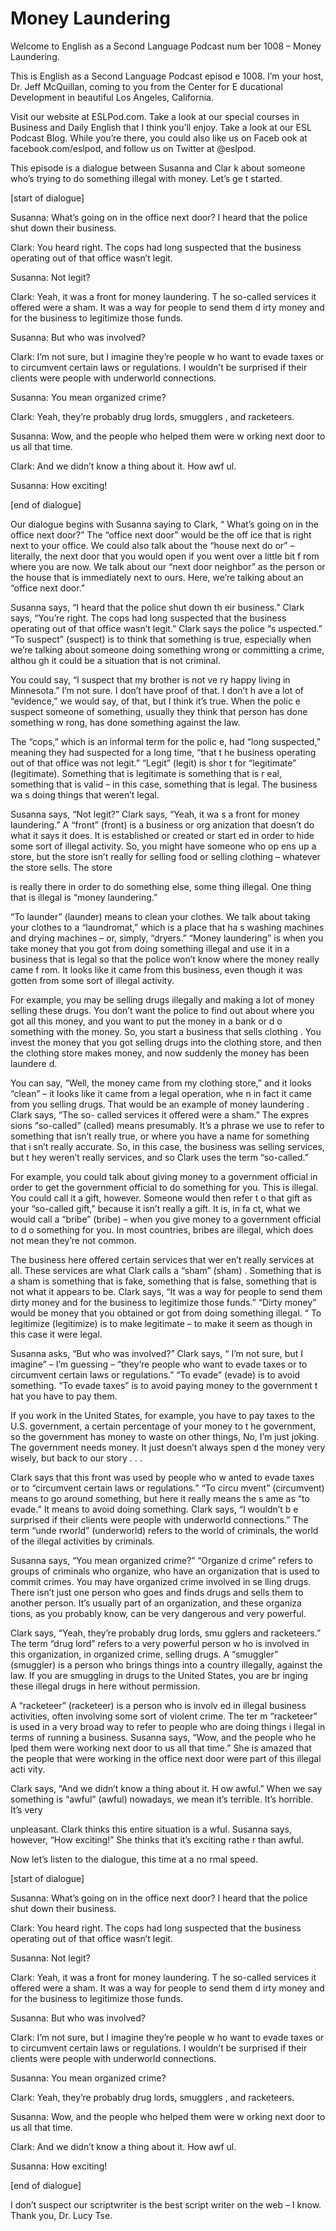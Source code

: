 # Money Laundering

Welcome to English as a Second Language Podcast num ber 1008 – Money Laundering.

This is English as a Second Language Podcast episod e 1008. I’m your host, Dr. Jeff McQuillan, coming to you from the Center for E ducational Development in beautiful Los Angeles, California.

Visit our website at ESLPod.com. Take a look at our  special courses in Business and Daily English that I think you’ll enjoy. Take a  look at our ESL Podcast Blog. While you’re there, you could also like us on Faceb ook at facebook.com/eslpod, and follow us on Twitter at @eslpod.

This episode is a dialogue between Susanna and Clar k about someone who’s trying to do something illegal with money. Let’s ge t started.

[start of dialogue]

Susanna: What’s going on in the office next door? I  heard that the police shut down their business.

Clark: You heard right. The cops had long suspected  that the business operating out of that office wasn’t legit.

Susanna: Not legit?

Clark: Yeah, it was a front for money laundering. T he so-called services it offered were a sham. It was a way for people to send them d irty money and for the business to legitimize those funds.

Susanna: But who was involved?

Clark: I’m not sure, but I imagine they’re people w ho want to evade taxes or to circumvent certain laws or regulations. I wouldn’t be surprised if their clients were people with underworld connections.

Susanna: You mean organized crime?

Clark: Yeah, they’re probably drug lords, smugglers , and racketeers.

Susanna: Wow, and the people who helped them were w orking next door to us all that time.

Clark: And we didn’t know a thing about it. How awf ul.

Susanna: How exciting!

[end of dialogue]

Our dialogue begins with Susanna saying to Clark, “ What’s going on in the office next door?” The “office next door” would be the off ice that is right next to your office. We could also talk about the “house next do or” – literally, the next door that you would open if you went over a little bit f rom where you are now. We talk about our “next door neighbor” as the person or the  house that is immediately next to ours. Here, we’re talking about an “office next door.”

Susanna says, “I heard that the police shut down th eir business.” Clark says, “You’re right. The cops had long suspected that the  business operating out of that office wasn’t legit.” Clark says the police “s uspected.” “To suspect” (suspect) is to think that something is true, especially when  we’re talking about someone doing something wrong or committing a crime, althou gh it could be a situation that is not criminal.

You could say, “I suspect that my brother is not ve ry happy living in Minnesota.” I’m not sure. I don’t have proof of that. I don’t h ave a lot of “evidence,” we would say, of that, but I think it’s true. When the polic e suspect someone of something, usually they think that person has done something w rong, has done something against the law.

The “cops,” which is an informal term for the polic e, had “long suspected,” meaning they had suspected for a long time, “that t he business operating out of that office was not legit.” “Legit” (legit) is shor t for “legitimate” (legitimate). Something that is legitimate is something that is r eal, something that is valid – in this case, something that is legal. The business wa s doing things that weren’t legal.

Susanna says, “Not legit?” Clark says, “Yeah, it wa s a front for money laundering.” A “front” (front) is a business or org anization that doesn’t do what it says it does. It is established or created or start ed in order to hide some sort of illegal activity. So, you might have someone who op ens up a store, but the store isn’t really for selling food or selling clothing –  whatever the store sells. The store

is really there in order to do something else, some thing illegal. One thing that is illegal is “money laundering.”

“To launder” (launder) means to clean your clothes.  We talk about taking your clothes to a “laundromat,” which is a place that ha s washing machines and drying machines – or, simply, “dryers.” “Money laundering”  is when you take money that you got from doing something illegal and use it in a business that is legal so that the police won’t know where the money really came f rom. It looks like it came from this business, even though it was gotten from some sort of illegal activity.

For example, you may be selling drugs illegally and  making a lot of money selling these drugs. You don’t want the police to find out about where you got all this money, and you want to put the money in a bank or d o something with the money. So, you start a business that sells clothing . You invest the money that you got selling drugs into the clothing store, and then the clothing store makes money, and now suddenly the money has been laundere d.

You can say, “Well, the money came from my clothing  store,” and it looks “clean” – it looks like it came from a legal operation, whe n in fact it came from you selling drugs. That would be an example of money laundering . Clark says, “The so- called services it offered were a sham.” The expres sions “so-called” (called) means presumably. It’s a phrase we use to refer to something that isn’t really true, or where you have a name for something that i sn’t really accurate. So, in this case, the business was selling services, but t hey weren’t really services, and so Clark uses the term “so-called.”

For example, you could talk about giving money to a  government official in order to get the government official to do something for you. This is illegal. You could call it a gift, however. Someone would then refer t o that gift as your “so-called gift,” because it isn’t really a gift. It is, in fa ct, what we would call a “bribe” (bribe) – when you give money to a government official to d o something for you. In most countries, bribes are illegal, which does not mean they’re not common.

The business here offered certain services that wer en’t really services at all. These services are what Clark calls a “sham” (sham) . Something that is a sham is something that is fake, something that is false,  something that is not what it appears to be. Clark says, “It was a way for people  to send them dirty money and for the business to legitimize those funds.” “Dirty  money” would be money that you obtained or got from doing something illegal. “ To legitimize (legitimize) is to make legitimate – to make it seem as though in this  case it were legal.

Susanna asks, “But who was involved?” Clark says, “ I’m not sure, but I imagine” – I’m guessing – “they’re people who want to evade taxes or to circumvent certain laws or regulations.” “To evade” (evade) is  to avoid something. “To evade taxes” is to avoid paying money to the government t hat you have to pay them.

If you work in the United States, for example, you have to pay taxes to the U.S. government, a certain percentage of your money to t he government, so the government has money to waste on other things, No, I’m just joking. The government needs money. It just doesn’t always spen d the money very wisely, but back to our story . . .

Clark says that this front was used by people who w anted to evade taxes or to “circumvent certain laws or regulations.” “To circu mvent” (circumvent) means to go around something, but here it really means the s ame as “to evade.” It means to avoid doing something. Clark says, “I wouldn’t b e surprised if their clients were people with underworld connections.” The term “unde rworld” (underworld) refers to the world of criminals, the world of the illegal  activities by criminals.

Susanna says, “You mean organized crime?” “Organize d crime” refers to groups of criminals who organize, who have an organization  that is used to commit crimes. You may have organized crime involved in se lling drugs. There isn’t just one person who goes and finds drugs and sells them to another person. It’s usually part of an organization, and these organiza tions, as you probably know, can be very dangerous and very powerful.

Clark says, “Yeah, they’re probably drug lords, smu gglers and racketeers.” The term “drug lord” refers to a very powerful person w ho is involved in this organization, in organized crime, selling drugs. A “smuggler” (smuggler) is a person who brings things into a country illegally, against the law. If you are smuggling in drugs to the United States, you are br inging these illegal drugs in here without permission.

A “racketeer” (racketeer) is a person who is involv ed in illegal business activities, often involving some sort of violent crime. The ter m “racketeer” is used in a very broad way to refer to people who are doing things i llegal in terms of running a business. Susanna says, “Wow, and the people who he lped them were working next door to us all that time.” She is amazed that the people that were working in the office next door were part of this illegal acti vity.

Clark says, “And we didn’t know a thing about it. H ow awful.” When we say something is “awful” (awful) nowadays, we mean it’s  terrible. It’s horrible. It’s very

unpleasant. Clark thinks this entire situation is a wful. Susanna says, however, “How exciting!” She thinks that it’s exciting rathe r than awful.

Now let’s listen to the dialogue, this time at a no rmal speed.

[start of dialogue]

Susanna: What’s going on in the office next door? I  heard that the police shut down their business.

Clark: You heard right. The cops had long suspected  that the business operating out of that office wasn’t legit.

Susanna: Not legit?

Clark: Yeah, it was a front for money laundering. T he so-called services it offered were a sham. It was a way for people to send them d irty money and for the business to legitimize those funds.

Susanna: But who was involved?

Clark: I’m not sure, but I imagine they’re people w ho want to evade taxes or to circumvent certain laws or regulations. I wouldn’t be surprised if their clients were people with underworld connections.

Susanna: You mean organized crime?

Clark: Yeah, they’re probably drug lords, smugglers , and racketeers.

Susanna: Wow, and the people who helped them were w orking next door to us all that time.

Clark: And we didn’t know a thing about it. How awf ul.

Susanna: How exciting!

[end of dialogue]

I don’t suspect our scriptwriter is the best script writer on the web – I know. Thank you, Dr. Lucy Tse.



